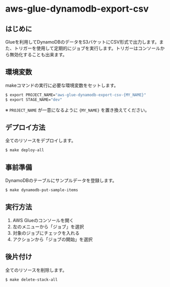 # aws-glue-dynamodb-export-csv

## はじめに

Glueを利用してDynamoDBのデータをS3バケットにCSV形式で出力します。また、トリガーを使用して定期的にジョブを実行します。トリガーはコンソールから無効化することも出来ます。

## 環境変数

makeコマンドの実行に必要な環境変数をセットします。

```bash
$ export PROJECT_NAME="aws-glue-dynamodb-export-csv-{MY_NAME}"
$ export STAGE_NAME="dev"
```

※ `PROJECT_NAME` が一意になるように `{MY_NAME}` を置き換えてください。

## デプロイ方法

全てのリソースをデプロイします。

```bash
$ make deploy-all
```

## 事前準備

DynamoDBのテーブルにサンプルデータを登録します。

```bash
$ make dynamodb-put-sample-items
```

## 実行方法

1. AWS Glueのコンソールを開く
2. 左のメニューから「ジョブ」を選択
3. 対象のジョブにチェックを入れる
4. アクションから「ジョブの開始」を選択

## 後片付け

全てのリソースを削除します。

```bash
$ make delete-stack-all
```
